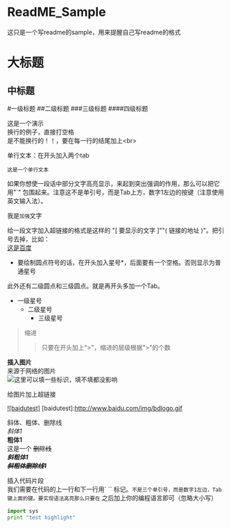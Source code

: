 # ReadME_Sample
这只是一个写readme的sample，用来提醒自己写readme的格式

大标题
==========
中标题
----------
#一级标题
##二级标题
###三级标题
####四级标题

这是一个演示<br>
换行的例子，直接打空格<br>
是不能换行的！！，要在每一行的结尾加上\<br>

单行文本：在开头加入两个tab

    这是一个单行文本


如果你想使一段话中部分文字高亮显示，来起到突出强调的作用，那么可以把它用"`" 包围起来。注意这不是单引号，而是Tab上方，数字1左边的按键（注意使用英文输入法）。

我是`加强`文字

给一段文字加入超链接的格式是这样的 "[ 要显示的文字 ]""( 链接的地址 )"。把引号去掉，比如：<br>
[这是百度](www.baidu.com )

* 要绘制圆点符号的话，在开头加入星号*，后面要有一个空格。否则显示为普通星号<br>


此外还有二级圆点和三级圆点。就是再开头多加一个Tab。
* 一级星号
  * 二级星号
    * 三级星号


>缩进
>>只要在开头加上">"，缩进的层级根据">"的个数<br>

**插入图片**<br>
来源于网络的图片<br>
![这里可以填一些标识，填不填都没影响](http://www.baidu.com/img/bdlogo.gif) 


给图片加上超链接

[![baidutest]](http://baidu.com)
[baidutest]:http://www.baidu.com/img/bdlogo.gif 





斜体、粗体、删除线<br>
*斜体1*	<br>
**粗体1**	<br>
这是一个 ~~删除线~~	<br>
***斜粗体1***	<br>
***~~斜粗体删除线1~~***	<br>



插入代码片段<br>
我们需要在代码的上一行和下一行用` `` 标记。``` 不是三个单引号，而是数字1左边，Tab键上面的键。要实现语法高亮那么只要在 ``` 之后加上你的编程语言即可（忽略大小写）<br>
```python
import sys
print "test highlight"
```


